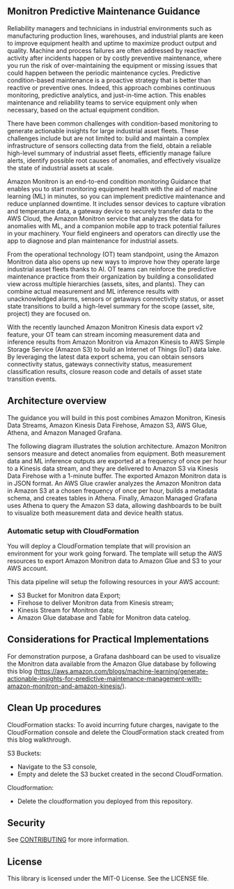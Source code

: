 ## Monitron Predictive Maintenance Guidance
Reliability managers and technicians in industrial environments such as manufacturing production lines, warehouses, and industrial plants are keen to improve equipment health and uptime to maximize product output and quality. Machine and process failures are often addressed by reactive activity after incidents happen or by costly preventive maintenance, where you run the risk of over-maintaining the equipment or missing issues that could happen between the periodic maintenance cycles. Predictive condition-based maintenance is a proactive strategy that is better than reactive or preventive ones. Indeed, this approach combines continuous monitoring, predictive analytics, and just-in-time action. This enables maintenance and reliability teams to service equipment only when necessary, based on the actual equipment condition.

There have been common challenges with condition-based monitoring to generate actionable insights for large industrial asset fleets. These challenges include but are not limited to: build and maintain a complex infrastructure of sensors collecting data from the field, obtain a reliable high-level summary of industrial asset fleets, efficiently manage failure alerts, identify possible root causes of anomalies, and effectively visualize the state of industrial assets at scale.

Amazon Monitron is an end-to-end condition monitoring Guidance that enables you to start monitoring equipment health with the aid of machine learning (ML) in minutes, so you can implement predictive maintenance and reduce unplanned downtime. It includes sensor devices to capture vibration and temperature data, a gateway device to securely transfer data to the AWS Cloud, the Amazon Monitron service that analyzes the data for anomalies with ML, and a companion mobile app to track potential failures in your machinery. Your field engineers and operators can directly use the app to diagnose and plan maintenance for industrial assets.

From the operational technology (OT) team standpoint, using the Amazon Monitron data also opens up new ways to improve how they operate large industrial asset fleets thanks to AI. OT teams can reinforce the predictive maintenance practice from their organization by building a consolidated view across multiple hierarchies (assets, sites, and plants). They can combine actual measurement and ML inference results with unacknowledged alarms, sensors or getaways connectivity status, or asset state transitions to build a high-level summary for the scope (asset, site, project) they are focused on.

With the recently launched Amazon Monitron Kinesis data export v2 feature, your OT team can stream incoming measurement data and inference results from Amazon Monitron via Amazon Kinesis to AWS Simple Storage Service (Amazon S3) to build an Internet of Things (IoT) data lake. By leveraging the latest data export schema, you can obtain sensors connectivity status, gateways connectivity status, measurement classification results, closure reason code and details of asset state transition events.

## Architecture overview
The guidance you will build in this post combines Amazon Monitron, Kinesis Data Streams, Amazon Kinesis Data Firehose, Amazon S3, AWS Glue, Athena, and Amazon Managed Grafana.

The following diagram illustrates the solution architecture. Amazon Monitron sensors measure and detect anomalies from equipment. Both measurement data and ML inference outputs are exported at a frequency of once per hour to a Kinesis data stream, and they are delivered to Amazon S3 via Kinesis Data Firehose with a 1-minute buffer. The exported Amazon Monitron data is in JSON format. An AWS Glue crawler analyzes the Amazon Monitron data in Amazon S3 at a chosen frequency of once per hour, builds a metadata schema, and creates tables in Athena. Finally, Amazon Managed Grafana uses Athena to query the Amazon S3 data, allowing dashboards to be built to visualize both measurement data and device health status.

### Automatic setup with CloudFormation
You will deploy a CloudFormation template that will provision an environment for your work going forward. The template will setup the AWS resources to export Amazon Monitron data to Amazon Glue and S3 to your AWS account.

This data pipeline will setup the following resources in your AWS account: 
* S3 Bucket for Monitron data Export;
* Firehose to deliver Monitron data from Kinesis stream;
* Kinesis Stream for Monitron data;
* Amazon Glue database and Table for Monitron data catelog.

## Considerations for Practical Implementations
For demonstration purpose, a Grafana dashboard can be used to visualize the Monitron data available from the Amazon Glue database by following this blog (https://aws.amazon.com/blogs/machine-learning/generate-actionable-insights-for-predictive-maintenance-management-with-amazon-monitron-and-amazon-kinesis/). 

## Clean Up procedures
CloudFormation stacks:
To avoid incurring future charges, navigate to the CloudFormation console and delete the CloudFormation stack created from this blog walkthrough. 

S3 Buckets: 

* Navigate  to the S3 console, 
* Empty and delete the S3 bucket created in the second CloudFormation.

Cloudformation:
* Delete the cloudformation you deployed from this repository. 

## Security

See [CONTRIBUTING](CONTRIBUTING.md#security-issue-notifications) for more information.

## License

This library is licensed under the MIT-0 License. See the LICENSE file.

